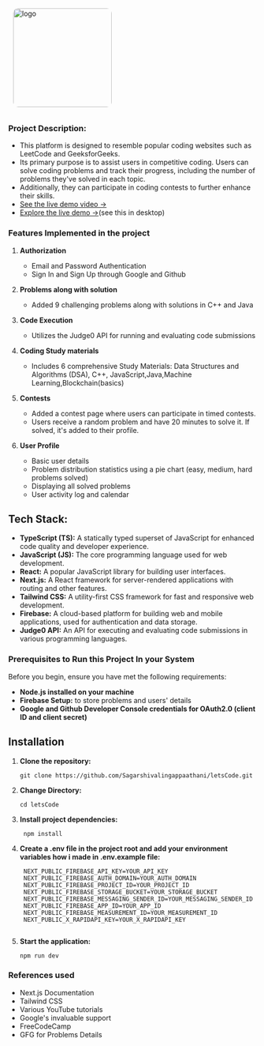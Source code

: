 <img src="https://github.com/Sagarshivalingappaathani/letsCode/assets/121311033/e88b2239-2e5a-41f1-978d-6071f07d47a5" alt="logo" width="200" style="border-radius: 10px; margin: 10px;">

### Project Description:
- This platform is designed to resemble popular coding websites such as LeetCode and GeeksforGeeks.
-  Its primary purpose is to assist users in competitive coding. Users can solve coding problems and track their progress, including the number of problems they've solved in each topic.
-   Additionally, they can participate in coding contests to further enhance their skills.
- [See the live demo video →](https://youtu.be/Ax2vHEGnrkU)
- [Explore the live demo →](https://lets-code-pink.vercel.app/)(see this in desktop)
  
### Features Implemented in the project 

1. **Authorization**
   - Email and Password Authentication
   - Sign In and Sign Up through Google and Github

2. **Problems along with solution**
   - Added 9 challenging problems along with solutions in C++ and Java

3. **Code Execution**
   - Utilizes the Judge0 API for running and evaluating code submissions

4. **Coding Study materials**
   - Includes 6 comprehensive Study Materials: Data Structures and Algorithms (DSA), C++, JavaScript,Java,Machine Learning,Blockchain(basics)

5. **Contests**
   - Added a contest page where users can participate in timed contests.
   - Users receive a random problem and have 20 minutes to solve it. If solved, it's added to their profile.

6. **User Profile**
   - Basic user details
   - Problem distribution statistics using a pie chart (easy, medium, hard problems solved)
   - Displaying all solved problems
   - User activity log and calendar

## Tech Stack:

- **TypeScript (TS):** A statically typed superset of JavaScript for enhanced code quality and developer experience.
- **JavaScript (JS):** The core programming language used for web development.
- **React:** A popular JavaScript library for building user interfaces.
- **Next.js:** A React framework for server-rendered applications with routing and other features.
- **Tailwind CSS:** A utility-first CSS framework for fast and responsive web development.
- **Firebase:** A cloud-based platform for building web and mobile applications, used for authentication and data storage.
- **Judge0 API:** An API for executing and evaluating code submissions in various programming languages.

### Prerequisites to Run this Project In your System
Before you begin, ensure you have met the following requirements:

- **Node.js installed on your machine**
- **Firebase Setup:** to store problems and users' details
- **Google and Github Developer Console credentials for OAuth2.0 (client ID and client secret)**


## Installation

1. **Clone the repository:**

   ```
   git clone https://github.com/Sagarshivalingappaathani/letsCode.git
   ```
2. **Change Directory:**

   ```
   cd letsCode
   ```
3. **Install project dependencies:**

   ```
    npm install
   ```
4. **Create a .env file in the project root and add your environment variables how i made in .env.example file:**
   ```
    NEXT_PUBLIC_FIREBASE_API_KEY=YOUR_API_KEY
    NEXT_PUBLIC_FIREBASE_AUTH_DOMAIN=YOUR_AUTH_DOMAIN
    NEXT_PUBLIC_FIREBASE_PROJECT_ID=YOUR_PROJECT_ID
    NEXT_PUBLIC_FIREBASE_STORAGE_BUCKET=YOUR_STORAGE_BUCKET
    NEXT_PUBLIC_FIREBASE_MESSAGING_SENDER_ID=YOUR_MESSAGING_SENDER_ID
    NEXT_PUBLIC_FIREBASE_APP_ID=YOUR_APP_ID
    NEXT_PUBLIC_FIREBASE_MEASUREMENT_ID=YOUR_MEASUREMENT_ID
    NEXT_PUBLIC_X_RAPIDAPI_KEY=YOUR_X_RAPIDAPI_KEY


5. **Start the application:**

   ```
   npm run dev
   ```


### References used

- Next.js Documentation
- Tailwind CSS
- Various YouTube tutorials
- Google's invaluable support
- FreeCodeCamp
- GFG for Problems Details

<br>


